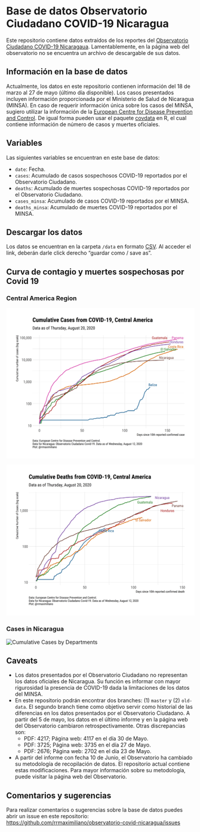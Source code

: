 
<!-- README.md is generated from README.Rmd. Please edit that file -->

# Base de datos Observatorio Ciudadano COVID-19 Nicaragua

Este repositorio contiene datos extraídos de los reportes del
[Observatorio Ciudadano COVID-19
Nicaragaua](https://observatorioni.org). Lamentablemente, en la página
web del observatorio no se encuentra un archivo de descargable de sus
datos.

## Información en la base de datos

Actualmente, los datos en este repositorio contienen información del 18
de marzo al 27 de mayo (último día disponible). Los casos presentados
incluyen información proporcionada por el Ministerio de Salud de
Nicaragua (MINSA). En caso de requerir información única sobre los casos
del MINSA, sugiero utilizar la información de la [European Centre for
Disease Prevention and Control](https://www.ecdc.europa.eu/). De igual
forma pueden usar el paquete
[covdata](https://kjhealy.github.io/covdata/) en R, el cual contiene
información de número de casos y muertes oficiales.

## Variables

Las siguientes variables se encuentran en este base de datos:

  - `date`: Fecha.
  - `cases`: Acumulado de casos sospechosos COVID-19 reportados por el
    Observatorio Ciudadano.
  - `deaths`: Acumulado de muertes sospechosas COVID-19 reportados por
    el Observatorio Ciudadano.
  - `cases_minsa`: Acumulado de casos COVID-19 reportados por el MINSA.
  - `deaths_minsa`: Acumulado de muertes COVID-19 reportados por el
    MINSA.

## Descargar los datos

Los datos se encuentran en la carpeta `/data` en formato
[CSV](https://raw.githubusercontent.com/RRMaximiliano/observatorio-covid-nicaragua/master/data/observatorio_cases.csv).
Al acceder el link, deberán darle click derecho “guardar como / save
as”.

## Curva de contagio y muertes sospechosas por Covid 19

### Central America Region

![Cumulative Cases](figs/cases-2020-08-20.png)

![Cumulative Deaths](figs/deaths-2020-08-20.png)

### Cases in Nicaragua

![Cumulative Cases by
Departments](figs/cases-departamentos2020-06-22.png)

## Caveats

  - Los datos presentados por el Observatorio Ciudadano no representan
    los datos oficiales de Nicaragua. Su función es informar con mayor
    rigurosidad la presencia de COVID-19 dada la limitaciones de los
    datos del MINSA.
  - En este repositorio podrán encontrar dos branches: (1) `master` y
    (2) `old-data`. El segundo branch tiene como objetivo servir como
    historial de las diferencias en los datos presentados por el
    Observatorio Ciudadano. A partir del 5 de mayo, los datos en el
    último informe y en la página web del Observatorio cambiaron
    retrospectivamente. Otras discrepancias son:
      - PDF: 4217; Página web: 4117 en el día 30 de Mayo.
      - PDF: 3725; Página web: 3735 en el día 27 de Mayo.
      - PDF: 2676; Página web: 2702 en el día 23 de Mayo.  
  - A partir del informe con fecha 10 de Junio, el Observatorio ha
    cambiado su metodología de recopilación de datos. El repositorio
    actual contiene estas modificaciones. Para mayor información sobre
    su metodología, puede visitar la página web del Observatorio.

## Comentarios y sugerencias

Para realizar comentarios o sugerencias sobre la base de datos puedes
abrir un issue en este repositorio:
<https://github.com/rrmaximiliano/observatorio-covid-nicaragua/issues>
